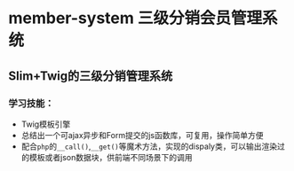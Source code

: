 # member-system 三级分销会员管理系统
## Slim+Twig的三级分销管理系统
### 学习技能：
- Twig模板引擎
- 总结出一个可ajax异步和Form提交的js函数库，可复用，操作简单方便
- 配合`php`的`__call()`,`__get()`等魔术方法，实现的dispaly类，可以输出渲染过的模板或者json数据块，供前端不同场景下的调用
